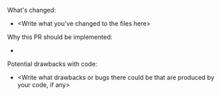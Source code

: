 [//]: # (Don't forget to add a reviewer! This is important, as your PR could be neglected!)
What's changed:
* <Write what you've changed to the files here>

Why this PR should be implemented:
* <Write why you should think this PR should be implemented>

Potential drawbacks with code:
* <Write what drawbacks or bugs there could be that are produced by your code, if any>
